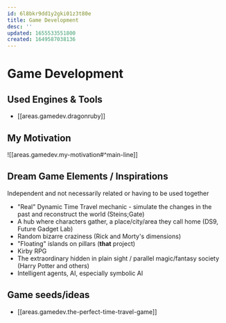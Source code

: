 ```yaml
---
id: 6l8bkr9dd1y2gki01z3t80e
title: Game Development
desc: ''
updated: 1655533551800
created: 1649587038136
---
```


# Game Development

## Used Engines & Tools
- [[areas.gamedev.dragonruby]]

## My Motivation
![[areas.gamedev.my-motivation#^main-line]]

## Dream Game Elements / Inspirations

Independent and not necessarily related or having to be used together

- "Real" Dynamic Time Travel mechanic - simulate the changes in the past and reconstruct the world (Steins;Gate)
- A hub where characters gather, a place/city/area they call home (DS9, Future Gadget Lab)
- Random bizarre craziness (Rick and Morty's dimensions)
- "Floating" islands on pillars (**that** project)
- Kirby RPG
- The extraordinary hidden in plain sight / parallel magic/fantasy society (Harry Potter and others)
- Intelligent agents, AI, especially symbolic AI

## Game seeds/ideas

- [[areas.gamedev.the-perfect-time-travel-game]]
